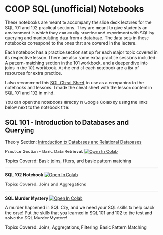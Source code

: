 # COOP SQL (unofficial) Notebooks

These notebooks are meant to accompany the slide deck lectures for the SQL 101 and 102 practical sections. They are meant to give students an environment in which they can easily practice and experiment with SQL by querying and manipulating data from a database. The data sets in these notebooks correspond to the ones that are covered in the lecture.

Each notebook has a practice section set up for each major topic covered in its respective lesson. There are also some extra practice sessions included: A pattern-matching section in the 101 workbook, and a deeper dive into joins in the 102 workbook. At the end of each notebook are a list of resources for extra practice.

I also recommend this [SQL Cheat Sheet](https://martinmarroyo.github.io/sqlcheatsheetandresources-coop/) to use as a companion to the notebooks and lessons. I made the cheat sheet with the lesson content in SQL 101 and 102 in mind.

You can open the notebooks directly in Google Colab by using the links below next to the notebook title:

## **SQL 101 - Introduction to Databases and Querying**

Theory Section: [Introduction to Databases and Relational Databases](COOP%20SQL%20101%20-%20Theory%20-%20Intro%20to%20Databases%20and%20Relational%20Databases.html)

Practice Section - Basic Data Retrieval: <a target="_blank" href="https://colab.research.google.com/github/freestackinitiative/coop_sql_notebooks/blob/2.0/COOP_SQL_101-Practice-BasicDataRetrieval.ipynb">
  <img src="https://colab.research.google.com/assets/colab-badge.svg" alt="Open In Colab"/>
</a>


Topics Covered: Basic joins, filters, and basic pattern matching

---

**SQL 102 Notebook** <a target="_blank" href="https://colab.research.google.com/github/freestackinitiative/coop_sql_notebooks/blob/main/COOP_SQL_102.ipynb">
  <img src="https://colab.research.google.com/assets/colab-badge.svg" alt="Open In Colab"/>
</a>

Topics Covered: Joins and Aggregations

--- 

**SQL Murder Mystery** <a target="_blank" href="https://colab.research.google.com/github/freestackinitiative/coop_sql_notebooks/blob/main/COOP_SQL_Murder_Mystery.ipynb">
  <img src="https://colab.research.google.com/assets/colab-badge.svg" alt="Open In Colab"/>
</a>

A murder happened in SQL City, and we need your SQL skills to help crack the case! Put the skills that you learned in SQL 101 and 102 to the test and solve the SQL Murder Mystery!

Topics Covered: Joins, Aggregations, Filtering, Basic Pattern Matching